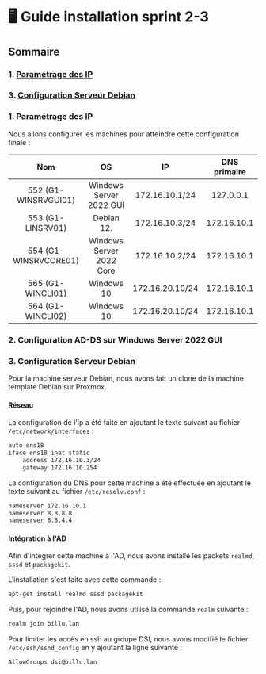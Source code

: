 # 🖥️ Guide installation sprint 2-3

## Sommaire

### 1. [Paramétrage des IP](#Paramétrage-des-IP)
### 3. [Configuration Serveur Debian](#config-debian)

### 1. Paramétrage des IP  
<span id="Paramétrage-des-IP"></span>
Nous allons configurer les machines pour atteindre cette configuration finale : 

| Nom   | OS       | IP | DNS primaire |
| :-: | :-: | :-: | :-: |
| 552 (G1-WINSRVGUI01) | Windows Server 2022 GUI | 172.16.10.1/24| 127.0.0.1 |
| 553 (G1-LINSRV01) | Debian 12. | 172.16.10.3/24| 172.16.10.1 |
| 554 (G1-WINSRVCORE01) | Windows Server 2022 Core | 172.16.10.2/24| 172.16.10.1 |
| 565 (G1-WINCLI01) | Windows 10 | 172.16.20.10/24| 172.16.10.1 |
| 564 (G1-WINCLI02) | Windows 10 | 172.16.20.10/24| 172.16.10.1 |

### 2. Configuration AD-DS sur Windows Server 2022 GUI

### 3. Configuration Serveur Debian
<span id="config-debian"></span>

Pour la machine serveur Debian, nous avons fait un clone de la machine template Debian sur Proxmox.

#### Réseau

La configuration de l'ip a été faite en ajoutant le texte suivant au fichier ``/etc/network/interfaces`` :

```bash
auto ens18
iface ens18 inet static
    address 172.16.10.3/24
    gateway 172.16.10.254
```

La configuration du DNS pour cette machine a été effectuée en ajoutant le texte suivant au fichier ``/etc/resolv.conf`` :

```bash
nameserver 172.16.10.1
nameserver 8.8.8.8
nameserver 8.8.4.4
```

#### Intégration à l'AD

Afin d'intégrer cette machine à l'AD, nous avons installé les packets ``realmd``, ``sssd`` et ``packagekit``.

L'installation s'est faite avec cette commande :

```bash
apt-get install realmd sssd packagekit
```

Puis, pour rejoindre l'AD, nous avons utilisé la commande ``realm`` suivante :

```bash
realm join billu.lan
```

Pour limiter les accès en ssh au groupe DSI, nous avons modifié le fichier ``/etc/ssh/sshd_config`` en y ajoutant la ligne suivante :

```bash
AllowGroups dsi@billu.lan
```
